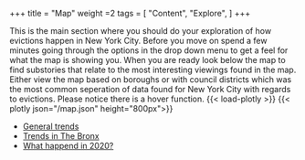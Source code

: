 +++
title = "Map"
weight =2
tags = [
"Content",
"Explore",
]
+++

This is the main section where you should do your exploration of how evictions happen in New York City.
Before you move on spend a few minutes going through the options in the drop down menu to get a feel for
what the map is showing you. When you are ready look below the map to find substories that relate to the
most interesting viewings found in the map. Either view the map based on boroughs or with council districts
which was the most common seperation of data found for New York City with regards to evictions.
Please notice there is a hover function.
{{< load-plotly >}}
{{< plotly json="/map.json" height="800px">}}

* [General trends](https://kerzer.github.io/posts/general_trends/)
* [Trends in The Bronx](https://kerzer.github.io/posts/bronx/)
* [What happend in 2020?](https://kerzer.github.io/posts/2020/)
